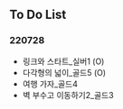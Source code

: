 ## To Do List

### 220728

-   링크와 스타트\_실버1 (O)
-   다각형의 넓이\_골드5 (O)
-   여행 가자\_골드4
-   벽 부수고 이동하기2\_골드3
